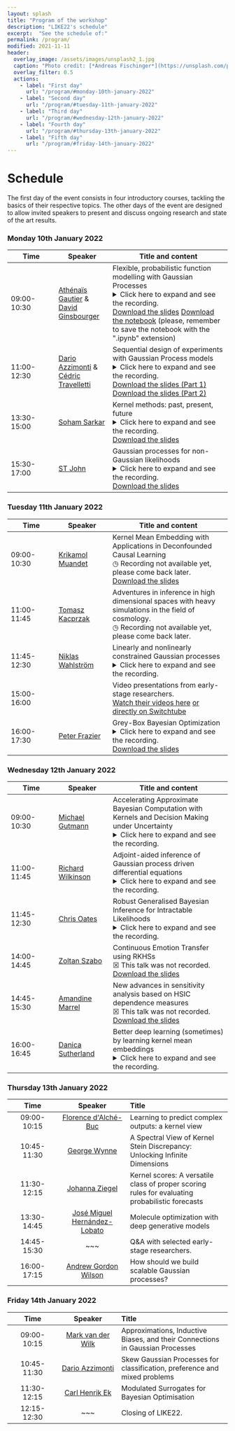 ```yaml
---
layout: splash
title: "Program of the workshop"
description: "LIKE22's schedule"
excerpt:  "See the schedule of:"
permalink: /program/
modified: 2021-11-11
header:
  overlay_image: /assets/images/unsplash2_1.jpg
  caption: "Photo credit: [*Andreas Fischinger*](https://unsplash.com/photos/xosBoKRT0qE)"
  overlay_filter: 0.5
  actions:
    - label: "First day"
      url: "/program/#monday-10th-january-2022"
    - label: "Second day"
      url: "/program/#tuesday-11th-january-2022"
    - label: "Third day"
      url: "/program/#wednesday-12th-january-2022"
    - label: "Fourth day"
      url: "/program/#thursday-13th-january-2022"
    - label: "Fifth day"
      url: "/program/#friday-14th-january-2022"
---
```


# Schedule 

The first day of the event consists in four introductory courses, tackling the basics of their respective topics. The other days of the event are designed to allow invited speakers to present and discuss ongoing research and state of the art results.  


### Monday 10th January 2022

<table>
<thead>
	<tr>
		<th> &nbsp;&nbsp;&nbsp;&nbsp;&nbsp;&nbsp;Time&nbsp;&nbsp;&nbsp;&nbsp;&nbsp;&nbsp; </th>
		<th> &nbsp;&nbsp;&nbsp;&nbsp;Speaker&nbsp;&nbsp;&nbsp;&nbsp; </th>
		<th> Title and content </th>
	</tr>
</thead>
<tbody>
	<tr>
		<td> 09:00-10:30  </td>
		<td> 
		    <a href="https://athenaisgautier.github.io/" target="_blank">Athénaïs Gautier</a> & <br /> <a href="http://www.ginsbourger.ch/" target="_blank">David Ginsbourger</a> 
		</td>
		<td> 
		    Flexible, probabilistic function modelling with Gaussian Processes
		    <br><details> <br>  <summary> Click here to expand and see the recording. 
		    </summary><br>  
		    <iframe width="640" height="360" src="https://tube.switch.ch/embed/L2VKJbOjk1" frameborder="0" allow="fullscreen" allowfullscreen></iframe> 
		    <br></details> 
		    <a href="https://github.com/like22-Bern/like22-Bern.github.io/raw/master/sharedressources/10January_LIKE22_introGPs.pdf">Download the slides</a> 
		    <a href="https://github.com/like22-Bern/like22-Bern.github.io/raw/master/sharedressources/10January_GPR-tuto.ipynb">Download the notebook</a> 
		    (please, remember to save the notebook with the ".ipynb" extension) 
		</td>
	</tr>
	<tr>
		<td> 11:00-12:30 </td>
		<td> 
		    <a href="https://sites.google.com/view/darioazzimonti/home" target="_blank">Dario Azzimonti</a> & <br /> <a href="https://scholar.google.com/citations?user=zvkbeqYAAAAJ" target="_blank">Cédric Travelletti</a> 
		</td>
		<td> 
		    Sequential design of experiments with Gaussian Process models   
		    <br><details> <br><summary> Click here to expand and see the recording. </summary> <br> 
		    <iframe width="640" height="360" src="https://tube.switch.ch/embed/E79i9UPNSe" frameborder="0" allow="fullscreen" allowfullscreen></iframe>
		    <br></details> 
		    <a href="https://github.com/like22-Bern/like22-Bern.github.io/raw/master/sharedressources/10January_LIKE22_Tutorial_seqDoE.pdf">Download the slides (Part 1)</a> 
		    <a href="https://github.com/like22-Bern/like22-Bern.github.io/raw/master/sharedressources/10January_LIKE22_Appli_seqDoE.pdf">Download the slides (Part 2)</a> 
	    </td>
	</tr>
	<tr>
		<td> 13:30-15:00 </td>
		<td> 
		    <a href="https://sites.google.com/view/sohamsarkar" target="_blank">Soham Sarkar</a> 
		</td>
		<td> 
		    Kernel methods: past, present, future  
		    <br><details> <br> <summary> Click here to expand and see the recording. </summary><br>
		    <iframe width="640" height="360" src="https://tube.switch.ch/embed/jHwk5HJs0g" frameborder="0" allow="fullscreen" allowfullscreen></iframe>
		    <br></details> 
		    <a href="https://github.com/like22-Bern/like22-Bern.github.io/raw/master/sharedressources/10January_LIKE22_Kernel_methods_in_Statistics.pdf">Download the slides</a>  
	    </td>
	</tr>
	<tr>
		<td> 15:30-17:00 </td>
		<td> 
		    <a href="http://www.infinitecuriosity.org/about/" target="_blank">ST John</a> 
		</td>
		<td> 
		    Gaussian processes for non-Gaussian likelihoods
		    <br><details> <br> <summary> Click here to expand and see the recording. </summary><br> 
		    <iframe width="640" height="360" src="https://tube.switch.ch/embed/5mTvBbbprE" frameborder="0" allow="fullscreen" allowfullscreen></iframe>
		    <br></details> 
		    <a href="https://github.com/like22-Bern/like22-Bern.github.io/raw/master/sharedressources/10January_nonGaussianLikelihood.pdf">Download the slides</a> 
		</td>
	</tr>
</tbody>
</table>


### Tuesday 11th January 2022

<table>
<thead>
	<tr>
		<th> &nbsp;&nbsp;&nbsp;&nbsp;&nbsp;&nbsp;Time&nbsp;&nbsp;&nbsp;&nbsp;&nbsp;&nbsp; </th>
		<th> &nbsp;&nbsp;&nbsp;&nbsp;Speaker&nbsp;&nbsp;&nbsp;&nbsp; </th>
		<th> Title and content </th>
	</tr>
</thead>
<tbody>
	<tr>
		<td> 09:00-10:30  </td>
		<td> 
		    <a href="http://www.krikamol.org/" target="_blank">Krikamol Muandet</a>
		</td>
		<td> 
		    Kernel Mean Embedding with Applications in Deconfounded Causal Learning
		    <br /> &#9719; Recording not available yet, please come back later. <br /> 
		    <a href="https://github.com/like22-Bern/like22-Bern.github.io/raw/master/sharedressources/11January_kme-like.pdf">Download the slides</a> 
		</td>
	</tr>
    <tr>
		<td> 11:00-11:45  </td>
		<td> 
		    <a href="http://tomaszkacprzak.github.io/" target="_blank">Tomasz Kacprzak</a>
		</td>
		<td> 
		   Adventures in inference in high dimensional spaces with heavy simulations in the field of cosmology.
		    <br /> &#9719; Recording not available yet, please come back later. 
		</td>
	</tr>
	<tr>
		<td> 11:45-12:30  </td>
		<td> 
		    <a href="https://katalog.uu.se/profile/?id=N16-250" target="_blank">Niklas Wahlström</a>
		</td>
		<td> 
		    Linearly and nonlinearly constrained Gaussian processes
		    <br><details> <br> <summary> Click here to expand and see the recording. </summary><br> 
		    <iframe width="640" height="360" src="https://tube.switch.ch/embed/oueYeIrIXj" frameborder="0" allow="fullscreen" allowfullscreen></iframe>
		    <br></details> 
		</td>
	</tr>
	<tr>
		<td> 15:00-16:00  </td>
		<td> </td>
		<td> 
		  Video presentations from early-stage researchers.<br /> 
		  <a href="/submission">Watch their videos here</a> 
		  <a href="https://tube.switch.ch/channels/xxjgEqmDDD"> or directly on Switchtube</a> 
		</td>
	</tr>
	<tr>
		<td> 16:00-17:30 </td>
		<td> 
		    <a href="https://people.orie.cornell.edu/pfrazier/" target="_blank">Peter Frazier</a> 
		</td>
		<td> 
		    Grey-Box Bayesian Optimization
		    <br><details> <br> <summary> Click here to expand and see the recording. </summary><br> 
		    <iframe width="640" height="360" src="https://tube.switch.ch/embed/gjZmaqp7IQ" frameborder="0" allow="fullscreen" allowfullscreen></iframe>
		    <br></details> 
		    <a href="https://github.com/like22-Bern/like22-Bern.github.io/raw/master/sharedressources/11January_Frazier-LIKE.pdf">Download the slides</a> 
		</td>
	</tr>
</tbody>
</table>


### Wednesday 12th January 2022 

<table>
<thead>
	<tr>
		<th> &nbsp;&nbsp;&nbsp;&nbsp;&nbsp;&nbsp;Time&nbsp;&nbsp;&nbsp;&nbsp;&nbsp;&nbsp; </th>
		<th> &nbsp;&nbsp;&nbsp;&nbsp;Speaker&nbsp;&nbsp;&nbsp;&nbsp; </th>
		<th> Title and content </th>
	</tr>
</thead>
<tbody>
	<tr>
		<td> 09:00-10:30  </td>
		<td> 
		    <a href="https://michaelgutmann.github.io/" target="_blank">Michael Gutmann</a>
		</td>
		<td> 
		    Accelerating Approximate Bayesian Computation with Kernels and Decision Making under Uncertainty
		    <br><details> <br> <summary> Click here to expand and see the recording. </summary><br> 
		    <iframe width="640" height="360" src="https://tube.switch.ch/embed/WC8NDmiWuW" frameborder="0" allow="fullscreen" allowfullscreen></iframe>
		    <br></details> 
		</td>
	</tr>
	<tr>
		<td> 11:00-11:45  </td>
		<td> 
		    <a href="https://rich-d-wilkinson.github.io/" target="_blank">Richard Wilkinson</a>
		</td>
		<td> 
		    Adjoint-aided inference of Gaussian process driven differential equations
		    <br><details> <br> <summary> Click here to expand and see the recording. </summary><br> 
		    <iframe width="640" height="360" src="https://tube.switch.ch/embed/BhdoHoEFUQ" frameborder="0" allow="fullscreen" allowfullscreen></iframe>
		    <br></details> 
		</td>
	</tr>
    <tr>
		<td> 11:45-12:30   </td>
		<td> 
		    <a href="http://oates.work/" target="_blank">Chris Oates</a>
		</td>
		<td> 
		     Robust Generalised Bayesian Inference for Intractable Likelihoods
		    <br><details> <br> <summary> Click here to expand and see the recording. </summary><br> 
		    <iframe width="640" height="360" src="https://tube.switch.ch/embed/mlsbm20IkU" frameborder="0" allow="fullscreen" allowfullscreen></iframe>
		    <br></details> 
		</td>
	</tr>
	<tr>
		<td> 14:00-14:45 </td>
		<td> 
		    <a href="https://zoltansz.github.io/" target="_blank">Zoltan Szabo</a> 
		</td>
		<td> 
		    Continuous Emotion Transfer using RKHSs
		    <br /> &#9746; This talk was not recorded. <br />
		    <a href="https://github.com/like22-Bern/like22-Bern.github.io/raw/master/sharedressources/12January_Zoltan_Szabo_invited_talk_LIKE_12_01_2022_slides.pdf">Download the slides</a> 
		</td>
	</tr>
	<tr>
		<td> 14:45-15:30  </td>
		<td> 
		    <a href="https://scholar.google.com/citations?user=fYND7JQAAAAJ&hl=en" target="_blank">Amandine Marrel</a> 
		</td>
		<td> 
		    New advances in sensitivity analysis based on HSIC dependence measures
		    <br /> &#9746; This talk was not recorded. <br />
		    <a href="https://github.com/like22-Bern/like22-Bern.github.io/raw/master/sharedressources/12January_HSIC%20for%20GSA%20Marrel.pdf">Download the slides</a> 
		</td>
	</tr>
    <tr>
		<td> 16:00-16:45   </td>
		<td> 
		    <a href="https://djsutherland.ml/" target="_blank">Danica Sutherland</a>
		</td>
		<td> 
		    Better deep learning (sometimes) by learning kernel mean embeddings
		    <br><details> <br> <summary> Click here to expand and see the recording. </summary><br> 
		    <iframe width="640" height="360" src="https://tube.switch.ch/embed/mNHdVDxXtw" frameborder="0" allow="fullscreen" allowfullscreen></iframe>
		    <br></details> 
		</td>
	</tr>
</tbody>
</table>

### Thursday 13th January 2022  

| &nbsp;&nbsp;&nbsp;&nbsp;&nbsp;&nbsp;&nbsp;Time&nbsp;&nbsp;&nbsp;&nbsp;&nbsp;&nbsp;&nbsp; | &nbsp;&nbsp;&nbsp;&nbsp;&nbsp;&nbsp;Speaker&nbsp;&nbsp;&nbsp;&nbsp;&nbsp;&nbsp;  | Title |  
|:-----------:|:-------------:|:-------------------|  
| 09:00-10:15 | [Florence d'Alché-Buc](https://perso.telecom-paristech.fr/fdalche/) | Learning to predict complex outputs: a kernel view |  
| 10:45-11:30 | [George Wynne](https://georgewynne.github.io/) | A Spectral View of Kernel Stein Discrepancy: Unlocking Infinite Dimensions |   
| 11:30-12:15 | [Johanna Ziegel](https://www.imsv.unibe.ch/about_us/staff/prof_dr_ziegel_johanna_f/index_eng.html) | Kernel scores: A versatile class of proper scoring rules for evaluating probabilistic forecasts  |  
| 13:30-14:45 | [José Miguel Hernández-Lobato](https://jmhl.org/) | Molecule optimization with deep generative models |
| 14:45-15:30 | ~~~ | Q&A with selected early-stage researchers. | 
| 16:00-17:15 | [Andrew Gordon Wilson](https://cims.nyu.edu/~andrewgw/) | How should we build scalable Gaussian processes? |  


### Friday 14th January 2022  

| &nbsp;&nbsp;&nbsp;&nbsp;&nbsp;&nbsp;&nbsp;Time&nbsp;&nbsp;&nbsp;&nbsp;&nbsp;&nbsp;&nbsp; | &nbsp;&nbsp;&nbsp;&nbsp;&nbsp;&nbsp;Speaker&nbsp;&nbsp;&nbsp;&nbsp;&nbsp;&nbsp; | Title |  
|:-----------:|:-------------:|:-------------------|  
| 09:00-10:15 | [Mark van der Wilk](https://mvdw.uk/) | Approximations, Inductive Biases, and their Connections in Gaussian Processes |  
| 10:45-11:30 | [Dario Azzimonti](https://sites.google.com/view/darioazzimonti/home) | Skew Gaussian Processes for classification, preference and mixed problems |   
| 11:30-12:15 | [Carl Henrik Ek](http://carlhenrik.com/) | Modulated Surrogates for Bayesian Optimisation |  
| 12:15-12:30 | ~~~ | Closing of LIKE22. |  

